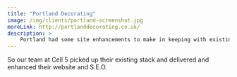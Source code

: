 ```yaml
---
title: "Portland Decorating"
image: /img/clients/portland-screenshot.jpg
moreLink: http://portlanddecorating.co.uk/
description: >
    Portland had some site enhancements to make in keeping with existing designs.
---
```


So our team at Cell 5 picked up their existing stack and delivered and enhanced their website and S.E.O. 